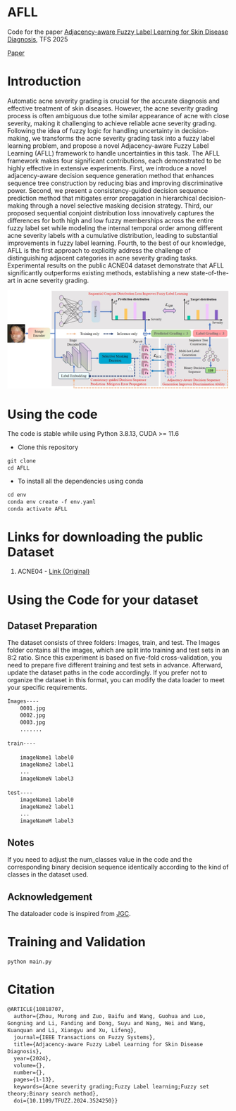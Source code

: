 # AFLL
Code for the paper [Adjacency-aware Fuzzy Label Learning for Skin Disease Diagnosis](https://ieeexplore.ieee.org/document/10818707), TFS 2025

<u>[Paper](https://ieeexplore.ieee.org/document/10818707)</u>
# Introduction
Automatic acne severity grading is crucial for the accurate diagnosis and effective treatment of skin diseases. However, the acne severity grading process is often ambiguous due tothe similar appearance of acne with close severity, making it challenging to achieve reliable acne severity grading. Following the idea of fuzzy logic for handling uncertainty in decision-making, we transforms the acne severity grading task into a fuzzy label learning problem, and propose a novel Adjacency-aware Fuzzy Label Learning (AFLL) framework to handle uncertainties in this task. The AFLL framework makes four significant contributions, each demonstrated to be highly effective in extensive experiments. First, we introduce a novel adjacency-aware decision sequence generation method that enhances sequence tree construction by reducing bias and improving discriminative power. Second, we present a consistency-guided decision sequence prediction method that mitigates error propagation in hierarchical decision-making through a novel selective masking decision strategy. Third, our proposed sequential conjoint distribution loss innovatively captures the differences for both high and low fuzzy memberships across the entire fuzzy label set while modeling the internal temporal order among different acne severity labels with a cumulative distribution, leading to substantial improvements in fuzzy label learning. Fourth, to the best of our knowledge, AFLL is the first approach to explicitly address the challenge of distinguishing adjacent categories in acne severity grading tasks. Experimental results on the public ACNE04 dataset demonstrate that AFLL significantly outperforms existing methods, establishing a new state-of-the-art in acne severity grading.

![](./img/main.jpg)

# Using the code
The code is stable while using Python 3.8.13, CUDA >= 11.6

- Clone this repository
```bath
git clone
cd AFLL
```
- To install all the dependencies using conda
```bath
cd env
conda env create -f env.yaml
conda activate AFLL
```
# Links for downloading the public Dataset
1. ACNE04 - <u>[Link (Original)](https://github.com/xpwu95/ldl)</u>

# Using the Code for your dataset
## Dataset Preparation
The dataset consists of three folders: Images, train, and test. The Images folder contains all the images, which are split into training and test sets in an 8:2 ratio. Since this experiment is based on five-fold cross-validation, you need to prepare five different training and test sets in advance. Afterward, update the dataset paths in the code accordingly. If you prefer not to organize the dataset in this format, you can modify the data loader to meet your specific requirements.
```
Images----
    0001.jpg
    0002.jpg
    0003.jpg
    .......
    
train----

    imageName1 label0
    imageName2 label1
    ...
    imageNameN label3
    
test----
    imageName1 label0
    imageName2 label1
    ...
    imageNameM label3
```
## Notes
If you need to adjust the num_classes value in the code and the corresponding binary decision sequence identically according to the kind of classes in the dataset used.

## Acknowledgement
The dataloader code is inspired from <u>[JGC](https://github.com/xpwu95/ldl)</u>.

# Training and Validation
```bath
python main.py
```

# Citation
```
@ARTICLE{10818707,
  author={Zhou, Murong and Zuo, Baifu and Wang, Guohua and Luo, Gongning and Li, Fanding and Dong, Suyu and Wang, Wei and Wang, Kuanquan and Li, Xiangyu and Xu, Lifeng},
  journal={IEEE Transactions on Fuzzy Systems}, 
  title={Adjacency-aware Fuzzy Label Learning for Skin Disease Diagnosis}, 
  year={2024},
  volume={},
  number={},
  pages={1-13},
  keywords={Acne severity grading;Fuzzy Label learning;Fuzzy set theory;Binary search method},
  doi={10.1109/TFUZZ.2024.3524250}}

```
